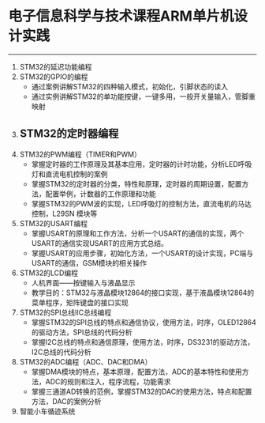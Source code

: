 # 电子信息科学与技术课程ARM单片机设计实践
---
1. STM32的延迟功能编程
2. STM32的GPIO的编程
   - 通过案例讲解STM32的四种输入模式，初始化，引脚状态的读入
   - 通过实例讲解STM32的单功能按键，一键多用，一般开关量输入，管脚重映射
3. STM32的定时器编程
   - 
4. STM32的PWM编程（TIMER和PWM）
   - 掌握定时器的工作原理及其基本应用，定时器的计时功能，分析LED呼吸灯和直流电机控制的案例
   - 掌握STM32的定时器的分类，特性和原理，定时器的周期设置，配置方法，配置举例，计数器的工作原理和功能
   - 掌握STM32的PWM波的实现，LED呼吸灯的控制方法，直流电机的马达控制，L29SN 模块等
5. STM32的USART编程
   - 掌握USART的原理和工作方法，分析一个USART的通信的实现，两个USART的通信实现USART的应用方式总结。
   - 掌握USART的应用步骤，初始化方法，一个USART的设计实现，PC端与USART的通信，GSM模块的相关操作
6. STM32的LCD编程
   - 人机界面——按键输入与液晶显示
   - 教学目的：STM32与液晶模块12864的接口实现，基于液晶模块12864的菜单程序，矩阵键盘的接口实现
7. STM32的SPI总线IIC总线编程
   - 掌握STM32的SPI总线的特点和通信协议，使用方法，时序，OLED12864的驱动方法，SPI总线的代码分析
   - 掌握I2C总线的特点和通信原理，使用方法，时序，DS3231的驱动方法，I2C总线的代码分析
8. STM32的ADC编程（ADC、DAC和DMA）
   - 掌握DMA模块的特点，基本原理，配置方法，ADC的基本特性和使用方法，ADC的规则和注入，程序流程，功能需求
   - 掌握三通道AD转换的范例，掌握STM32的DAC的使用方法，特点和配置方法，DAC的案例分析
9. 智能小车循迹系统


